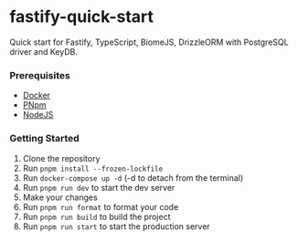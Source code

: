 # fastify-quick-start

Quick start for Fastify, TypeScript, BiomeJS, DrizzleORM with PostgreSQL driver and KeyDB.

### Prerequisites

- [Docker](https://docs.docker.com/get-docker/)
- [PNpm](https://pnpm.io/installation/)
- [NodeJS](https://nodejs.org/en/download/)

### Getting Started

1. Clone the repository
2. Run `pnpm install --frozen-lockfile`
3. Run `docker-compose up -d` (-d to detach from the terminal)
4. Run `pnpm run dev` to start the dev server
5. Make your changes
6. Run `pnpm run format` to format your code
7. Run `pnpm run build` to build the project
8. Run `pnpm run start` to start the production server
